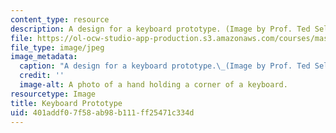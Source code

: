 ```yaml
---
content_type: resource
description: A design for a keyboard prototype. (Image by Prof. Ted Selker.)
file: https://ol-ocw-studio-app-production.s3.amazonaws.com/courses/mas-742-industrial-design-intelligence-a-cognitive-approach-to-engineering-fall-2003/401addf07f58ab98b111ff25471c334d_mas-742f03.jpg
file_type: image/jpeg
image_metadata:
  caption: "A design for a keyboard prototype.\_(Image by Prof. Ted Selker.)"
  credit: ''
  image-alt: A photo of a hand holding a corner of a keyboard.
resourcetype: Image
title: Keyboard Prototype
uid: 401addf0-7f58-ab98-b111-ff25471c334d
---
```

